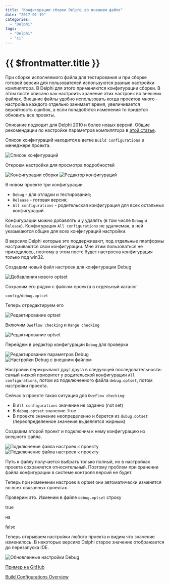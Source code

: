 ```yaml
---
title: "Конфигурации сборки Delphi во внешнем файле"
date: "2017-01-19"
categories: 
  - "Delphi"
tags: 
  - "Delphi"
  - "ci"
---
```


# {{ $frontmatter.title }}

При сборке исполняемого файла для тестирования и при сборке готовой версии для пользователей используются разные настройки компилятора. В Delphi для этого применяются конфигурации сборки. В этом посте описано как настроить хранение этих настроек во внешних файлах. Внешние файлы удобно использовать когда проектов много - настройка каждого отдельно занимает время, увеличивается вероятность ошибок, а если понадобятся изменения то придется обновить все проекты.

Описание подходит для Delphi 2010 и более новых версий. Общие рекомендации по настройке параметров компилятора в [этой статье](http://www.gunsmoker.ru/2009/04/delphi_19.html).

Список конфигураций находится в ветке `Build Configurations` в менеджере проекта.

![Список конфигураций](images/delphi_build_config_1.png)

Откроем настройки для просмотра подробностей

![Конфигурации сборки](images/delphi_build_config_2.png) ![Редактор конфигураций](images/delphi_build_config_3.png)

В новом проекте три конфигурации

- `Debug` \- для отладки и тестирования;
- `Release` - готовая версия;
- `All configurations` - родительская конфигурация для всех остальных конфигураций.

Конфигурации можно добавлять и у удалять (в том числе `Debug` и `Release`). Конфигурация `All configurations` не удаляемая, в ней указываются общие для всех конфигураций настройки.

В версиях Delphi которые это поддерживают, под отдельные платформы настраиваются свои конфигурации. Мне этим пользоваться не приходилось, поэтому в этом посте будет настроена конфигурация только под win32.

Создадим новый файл настроек для конфигурации Debug

![Добавления нового optset](images/delphi_build_config_new_option_set.png)

Сохраним его рядом с файлом проекта в отдельный каталог

`config/debug.optset`

Теперь отредактируем его

![Редактирование optset](images/delphi_build_config_edit_1_option_set.png)

Включим `Oweflow checking` и `Range checking`

![Редактирование optset](images/delphi_build_config_edit_option_set.png)

Перейдем в редактор конфигурации `Debug` для проверки

![Редактирование параметров Debug](images/delphi_build_edit_debug.png) ![Настройки Debug с внешним файлом](images/delphi_build_debug_with_optset.png)

Настройки перекрывают друг друга в следующей последовательности: самый низкой приоритет у родительской конфигурации `All configurations`, потом из подключенного файла `debug.optset`, потом настройки проекта.

Сейчас в проекте такая ситуация для `Oweflow checking`:

- В `All configurations` значение не заданно (not set)
- В `debug.optset` значение True
- В проекте значение неопределенно и берется из `dubug.optset` (переопределенное значение выделяется жирным)

Создадим второй проект и подключим к нему конфигурацию из внешнего файла.

![Подключение файла настроек к проекту](images/delphi_build_config_apply.png) ![Подключение файла настроек к проекту](images/delphi_build_edit_applay2.png)

Путь к файлу получается выбрать только полный, но в настройках проекта сохраняется относительный. Поэтому проблем при хранении файла конфигурации в системе контроля версий не будет.

Теперь при изменении настроек в optset они автоматически изменятся во всех связанных проектах.

Проверим это. Изменим в файле `debug.optset` строку

true

на

false

Теперь открываем настройки любого проекта и видим что значение изменилось. В некоторых версиях Delphi старое значение отображается до перезапуска IDE.

![Обновленные настройки Debug](images/delphi_build_edit_end.png)

[Пример на GitHub](https://github.com/Kverde/way23_examples/tree/master/Delphi/BuildConfigurations)

[Build Configurations Overview](http://docwiki.embarcadero.com/RADStudio/XE6/en/Build_Configurations_Overview)
